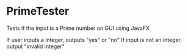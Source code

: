 # PrimeTester
Tests if the input is a Prime number on GUI using JavaFX

If user inputs a integer, outputs "yes" or "no"
If input is not an integer, output "invalid integer"
